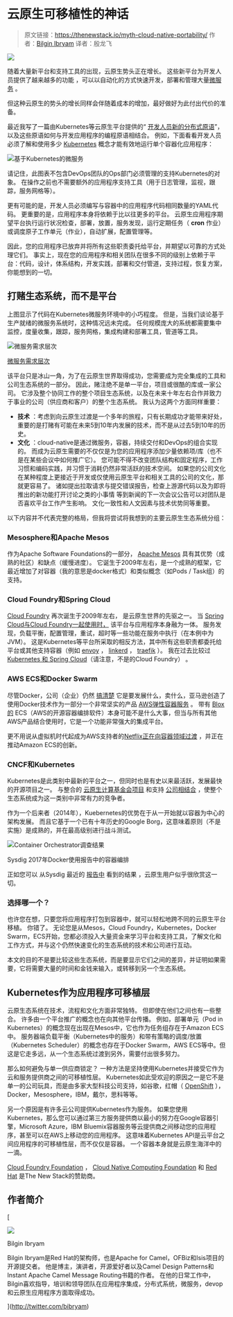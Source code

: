 # 云原生可移植性的神话

> 原文链接：https://thenewstack.io/myth-cloud-native-portability/
> 作者：[Bilgin Ibryam](https://thenewstack.io/author/bilgin-ibryam/)
> 译者：殷龙飞

![](https://ws1.sinaimg.cn/large/61411417ly1fwp5jrtwd4j20i20bwwfl.jpg)

随着大量新平台和支持工具的出现，云原生势头正在增长。 这些新平台为开发人员提供了越来越多的功能 ，可以以自动化的方式快速开发，部署和管理大量[微服务](https://thenewstack.io/category/microservices/) 。

但这种云原生的势头的增长同样会伴随着成本的增加，最好做好为此付出代价的准备。

最近我写了一篇由Kubernetes等云原生平台提供的“ [开发人员新的分布式原语](http://www.ofbizian.com/2017/04/new-distributed-primitives-for.html)”，以及这些原语如何与开发应用程序的编程原语相结合。 例如，下面看看开发人员必须了解和使用多少 [Kubernetes](https://thenewstack.io/category/kubernetes/) 概念才能有效地运行单个容器化应用程序：

![基于Kubernetes的微服务](https://ws1.sinaimg.cn/large/61411417ly1fwp5js00wxj20sg0m8wnm.jpg)

请记住，此图表不包含DevOps团队的Ops部门必须管理的支持Kubernetes的对象。 在操作之前也不需要额外的应用程序支持工具（用于日志管理，监视，跟踪，服务网格等）。

更有可能的是，开发人员必须编写与容器中的应用程序代码相同数量的YAML代码。 更重要的是，应用程序本身将依赖于比以往更多的平台。 云原生应用程序期望平台执行运行状况检查，部署，放置，服务发现，运行定期任务（ **cron** 作业）或调度原子工作单元（作业），自动扩展，配置管理等。

因此，您的应用程序已放弃并将所有这些职责委托给平台，并期望以可靠的方式处理它们。 事实上，现在您的应用程序和相关团队在很多不同的级别上依赖于平台：代码，设计，体系结构，开发实践，部署和交付管道，支持过程，恢复方案，你能想到的一切。

## 打赌生态系统，而不是平台

上图显示了代码在Kubernetes微服务环境中的小巧程度。 但是，当我们谈论基于生产就绪的微服务系统时，这种情况远未完成。 任何规模庞大的系统都需要集中监控，度量收集，跟踪，服务网格，集成构建和部署工具，管道等工具。

![微服务需求层次](https://ws1.sinaimg.cn/large/61411417ly1fwp5jsbrzrj20sg0ltk30.jpg)

[微服务需求层次](https://thenewstack.io/introducing-microservices-hierarchy-needs/)

该平台只是冰山一角，为了在云原生世界取得成功，您需要成为完全集成的工具和公司生态系统的一部分。 因此，赌注绝不是单一平台，项目或很酷的库或一家公司。 它涉及整个协同工作的整个项目生态系统，以及在未来十年左右合作并致力于事业的公司（供应商和客户）的整个生态系统。 我认为这两个方面同样重要：

*   **技术** ：考虑到向云原生过渡是一个多年的旅程，只有长期成功才能带来好处，重要的是打赌有可能在未来5到10年内发展的技术，而不是从过去5到10年的历史。
*   **文化** ：cloud\-native是通过微服务，容器，持续交付和DevOps的组合实现的。 而成为云原生需要的不仅仅是为您的应用程序添加少量依赖项/库（也不是在某些会议中如何推广它）。 您可能不得不改变团队结构和固定程序，工作习惯和编码实践，并习惯于消耗仍然非常活跃的技术空间。 如果您的公司文化在某种程度上更接近于开发或仅使用云原生平台和相关工具的公司的文化，那就更容易了。 诸如提出拉取请求与提交错误报告，检查上游源代码以及为即将推出的新功能打开讨论之类的小事情 等到新闻的下一次会议公告可以对团队是否喜欢平台工作产生影响。 文化一致性和人文因素与技术优势同等重要。

以下内容并不代表完整的格局，但我将尝试将我想到的主要云原生生态系统分组：

### Mesosphere和Apache Mesos

作为Apache Software Foundations的一部分， [Apache Mesos](http://mesos.apache.org/) 具有其优势（成熟的社区）和缺点（缓慢进度）。 它诞生于2009年左右，是一个成熟的框架，它最近增加了对容器（我的意思是docker格式）和类似概念（如Pods / Task组）的支持。

### Cloud Foundry和Spring Cloud

[Cloud Foundry](http://bit.ly/2quBaL4) 再次诞生于2009年左右， 是云原生世界的先驱之一。 当 [Spring Cloud与Cloud Foundry一起使用时，](http://cloud.spring.io/spring-cloud-cloudfoundry/) 该平台与应用程序本身融为一体。 服务发现，负载平衡，配置管理，重试，超时等一些功能在服务中执行（在本例中为JVM）。 这是Kubernetes等平台所采取的相反方法，其中所有这些职责都委托给平台或其他支持容器（例如 [envoy](https://lyft.github.io/envoy/) ， [linkerd](https://linkerd.io/) ， [traefik](https://traefik.io/) ）。 我在过去比较过[Kubernetes 和 Spring Cloud](http://www.ofbizian.com/2016/12/spring-cloud-compared-kubernetes.html)（请注意，不是的Cloud Foundry） 。

### AWS ECS和Docker Swarm

尽管Docker，公司（企业）仍然 [搞清楚](https://thenewstack.io/focused-enterprise-docker-doesnt-fear-kubernetes/) 它是要发展什么，卖什么，亚马逊创造了使用Docker技术作为一部分一个非常坚实的产品 [AWS弹性容器服务](https://aws.amazon.com/ecs/) 。 带有 [Blox的](https://blox.github.io/) ECS（AWS的开源容器编排软件）本身可能不是什么大事，但当与所有其他AWS产品结合使用时，它是一个功能非常强大的集成平台。

更不用说从虚拟机时代起成为AWS支持者的[Netflix正在向容器领域过渡](https://medium.com/netflix-techblog/the-evolution-of-container-usage-at-netflix-3abfc096781b) ，并正在推动Amazon ECS的创新。

### CNCF和Kubernetes

Kubernetes是此类别中最新的平台之一，但同时也是有史以来最活跃，发展最快的开源项目之一。 与整合的 [云原生计算基金会项目](https://www.cncf.io/projects/) 和支持 [公司相结合](https://www.cncf.io/about/members/) ，使整个生态系统成为这一类别中非常有力的竞争者。

作为一个后来者（2014年），Kuebernetes的优势在于从一开始就以容器为中心的架构发展。 而且它基于一个已有十年历史的Google Borg，这意味着原则（不是实施）是成熟的，并在最高级别进行战斗测试。

![Container Orchestrator调查结果](https://ws1.sinaimg.cn/large/61411417ly1fwp5jrxbatj20sg0gejry.jpg)

Sysdig 2017年Docker使用报告中的容器编排

正如您可以 从Sysdig 最近的 [报告中](https://sysdig.com/blog/sysdig-docker-usage-report-2017/) 看到的结果 ，云原生用户似乎很欣赏这一切。

### 选择哪一个？

也许您在想，只要您将应用程序打包到容器中，就可以轻松地跨不同的云原生平台移植。 你错了。 无论您是从Mesos，Cloud Foundry，Kubernetes，Docker Swarm，ECS开始，您都必须投入大量资金来学习平台和支持工具，了解文化和工作方式，并与这个仍然快速变化的生态系统的技术和公司进行互动。

本文的目的不是要比较这些生态系统，而是要显示它们之间的差异，并证明如果需要，它将需要大量的时间和金钱来输入，或转移到另一个生态系统。

## Kubernetes作为应用程序可移植层

云原生态系统在技术，流程和文化方面非常独特。 但即使在他们之间也有一些整合。 许多由一个平台推广的概念也在向其他平台传播。 例如，部署单元（Pod in Kubernetes）的概念现在出现在Mesos中，它也作为任务组存在于Amazon ECS中。 服务器端负载平衡（Kubernetes中的服务）和带有策略的调度/放置（Kubernetes Scheduler）的概念也存在于Docker Swarm，AWS ECS等中。但这是它走多远，从一个生态系统过渡到另外，需要付出很多努力。

那么如何避免与单一供应商锁定？ 一种方法是坚持使用Kubernetes并接受它作为云和服务提供商之间的可移植性层。 Kubernetes如此受欢迎的原因之一是它不是单一的公司玩具，而是由多家大型科技公司支持，如谷歌，红帽（ [OpenShift](https://www.openshift.com/) ），Docker，Mesosphere，IBM，戴尔，思科等等。

另一个原因是有许多云公司提供Kubernetes作为服务。 如果您使用Kubernetes，那么您可以通过第三方服务提供商以最小的努力在Google容器引擎，Microsoft Azure，IBM Bluemix容器服务等云提供商之间移动您的应用程序，甚至可以在AWS上移动您的应用程序。 这意味着Kubernetes API是云平台之间应用程序的可移植性层，而不仅仅是容器。 一个容器本身就是云原生海洋中的一滴。

[Cloud Foundry Foundation](http://bit.ly/2quBaL4) ， [Cloud Native Computing Foundation](http://tnstack.io/IgeO302OSc4) 和 [Red Hat](http://tnstack.io/Pncc300pqZa) 是The New Stack的赞助商。


## 作者简介

[

![](https://ws1.sinaimg.cn/large/61411417ly1fwp5mrsu4gj20go0goaqn.jpg)

Bilgin Ibryam

Bilgin Ibryam是Red Hat的架构师，也是Apache for Camel，OFBiz和Isis项目的开源提交者。 他是博主，演讲者，开源爱好者以及Camel Design Patterns和Instant Apache Camel Message Routing书籍的作者。 在他的日常工作中，Bilgin喜欢指导，培训和领导团队在应用程序集成，分布式系统，微服务，devop和云原生应用程序方面取得成功。

](http://twitter.com/bibryam)